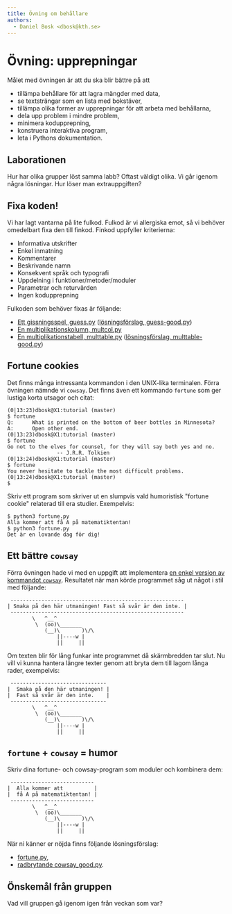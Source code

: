```yaml
---
title: Övning om behållare
authors:
  - Daniel Bosk <dbosk@kth.se>
---
```

# Övning: upprepningar

Målet med övningen är att du ska blir bättre på att

  - tillämpa behållare för att lagra mängder med data,
  - se textsträngar som en lista med bokstäver,
  - tillämpa olika former av upprepningar för att arbeta med behållarna,
  - dela upp problem i mindre problem,
  - minimera kodupprepning,
  - konstruera interaktiva program,
  - leta i Pythons dokumentation.


## Laborationen

Hur har olika grupper löst samma labb? Oftast väldigt olika. Vi går igenom 
några lösningar. Hur löser man extrauppgiften?


## Fixa koden!

Vi har lagt vantarna på lite fulkod. Fulkod är vi allergiska emot, så vi 
behöver omedelbart fixa den till finkod. Finkod uppfyller kriterierna:

- Informativa utskrifter
- Enkel inmatning
- Kommentarer
- Beskrivande namn
- Konsekvent språk och typografi
- Uppdelning i funktioner/metoder/moduler
- Parametrar och returvärden
- Ingen kodupprepning

Fulkoden som behöver fixas är följande:

- [Ett gissningsspel, guess.py][guess.py]
  ([lösningsförslag, guess-good.py][guess-good.py])
- [En multiplikationskolumn, multcol.py][multcol.py]
- [En multiplikationstabell, multtable.py][multtable.py]
  ([lösningsförslag, multtable-good.py][multtable-good.py])

[guess.py]: https://github.com/dbosk/intropy/blob/master/modules/containers/tutorial/guess.py
[guess-good.py]: https://github.com/dbosk/intropy/blob/master/modules/containers/tutorial/guess-good.py
[multcol.py]: https://github.com/dbosk/intropy/blob/master/modules/containers/tutorial/multcol.py
[multtable.py]: https://github.com/dbosk/intropy/blob/master/modules/containers/tutorial/multtable.py
[multtable-good.py]: https://github.com/dbosk/intropy/blob/master/modules/containers/tutorial/multtable-good.py


## Fortune cookies

Det finns många intressanta kommandon i den UNIX-lika terminalen. Förra 
övningen nämnde vi `cowsay`. Det finns även ett kommando `fortune` som ger 
lustiga korta utsagor och citat:
```
(0|13:23)dbosk@X1:tutorial (master)
$ fortune
Q:      What is printed on the bottom of beer bottles in Minnesota?
A:      Open other end.
(0|13:23)dbosk@X1:tutorial (master)
$ fortune
Go not to the elves for counsel, for they will say both yes and no.
                -- J.R.R. Tolkien
(0|13:24)dbosk@X1:tutorial (master)
$ fortune
You never hesitate to tackle the most difficult problems.
(0|13:24)dbosk@X1:tutorial (master)
$
```
Skriv ett program som skriver ut en slumpvis vald humoristisk "fortune cookie" 
relaterad till era studier. Exempelvis:
```
$ python3 fortune.py
Alla kommer att få A på matematiktentan!
$ python3 fortune.py
Det är en lovande dag för dig!
```


## Ett bättre `cowsay`

Förra övningen hade vi med en uppgift att implementera [en enkel version av 
kommandot `cowsay`][cowsay.py]. Resultatet när man körde programmet såg ut 
något i stil med följande:
```
 --------------------------------------------------------
| Smaka på den här utmaningen! Fast så svår är den inte. |
 --------------------------------------------------------
        \   ^__^
         \  (oo)\_______
            (__)\       )\/\ 
                ||----w |
                ||     ||
```

Om texten blir för lång funkar inte programmet då skärmbredden tar slut. Nu 
vill vi kunna hantera längre texter genom att bryta dem till lagom långa rader,
exempelvis:
```
 -------------------------------
|  Smaka på den här utmaningen! |
|  Fast så svår är den inte.    |
 -------------------------------
        \   ^__^
         \  (oo)\_______
            (__)\       )\/\ 
                ||----w |
                ||     ||
```

[cowsay.py]: https://github.com/dbosk/intropy/blob/master/modules/containers/tutorial/cowsay.py


## `fortune` + `cowsay` = humor

Skriv dina fortune- och cowsay-program som moduler och kombinera dem:
```
 ---------------------------
|  Alla kommer att          |
|  få A på matematiktentan! |
 ---------------------------
        \   ^__^
         \  (oo)\_______
            (__)\       )\/\ 
                ||----w |
                ||     ||
```
När ni känner er nöjda finns följande lösningsförslag:

- [fortune.py][fortune.py],
- [radbrytande cowsay_good.py][cowsay_good.py].

[fortune.py]: https://github.com/dbosk/intropy/blob/master/modules/containers/tutorial/fortune.py
[cowsay_good.py]: https://github.com/dbosk/intropy/blob/master/modules/containers/tutorial/cowsay_good.py


## Önskemål från gruppen

Vad vill gruppen gå igenom igen från veckan som var?
